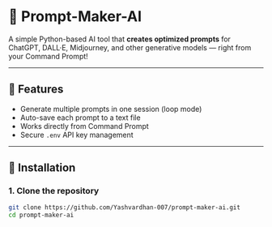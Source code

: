 # 🤖 Prompt-Maker-AI

A simple Python-based AI tool that **creates optimized prompts** for ChatGPT, DALL·E, Midjourney, and other generative models — right from your Command Prompt!

---

## 🚀 Features
- Generate multiple prompts in one session (loop mode)
- Auto-save each prompt to a text file
- Works directly from Command Prompt
- Secure `.env` API key management

---

## 🧩 Installation

### 1. Clone the repository
```bash
git clone https://github.com/Yashvardhan-007/prompt-maker-ai.git
cd prompt-maker-ai
```
